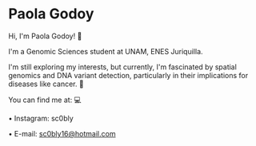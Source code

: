 # Paola Godoy
Hi, I'm Paola Godoy! 👋

I'm a Genomic Sciences student at UNAM, ENES Juriquilla.

I'm still exploring my interests, but currently, I'm fascinated by spatial genomics and DNA variant detection, particularly in their implications for diseases like cancer. 🧬

You can find me at: 💻

• Instagram: sc0bly

• E-mail: sc0bly16@hotmail.com
